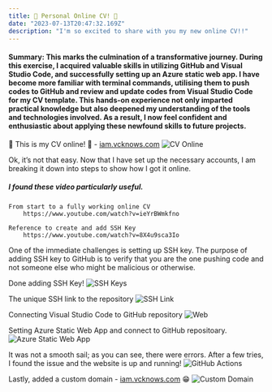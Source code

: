 ```yaml
---
title: 🎉 Personal Online CV! 🎉
date: "2023-07-13T20:47:32.169Z"
description: "I'm so excited to share with you my new online CV!!"
---
```


#### Summary: This marks the culmination of a transformative journey. During this exercise, I acquired valuable skills in utilizing GitHub and Visual Studio Code, and successfully setting up an Azure static web app. I have become more familiar with terminal commands, utilising them to push codes to GitHub and review and update codes from Visual Studio Code for my CV template. This hands-on experience not only imparted practical knowledge but also deepened my understanding of the tools and technologies involved. As a result, I now feel confident and enthusiastic about applying these newfound skills to future projects.


🎉 This is my CV online! 🎉 - [iam.vcknows.com](https://iam.vcknows.com)
![CV Online](./CV_Online.jpeg)

Ok, it’s not that easy. Now that I have set up the necessary accounts, I am breaking it down into steps to show how I got it online.

##### I found these video particularly useful.
    From start to a fully working online CV
        https://www.youtube.com/watch?v=ieYrBWmkfno
    
    Reference to create and add SSH Key
        https://www.youtube.com/watch?v=8X4u9sca3Io

One of the immediate challenges is setting up SSH key. The purpose of adding SSH key to GitHub is to verify that you are the one pushing code and not someone else who might be malicious or otherwise.

Done adding SSH Key!
![SSH Keys](./GitHub_SSHkeys.png)

The unique SSH link to the repository
![SSH Link](./SSH_Link.png)

Connecting Visual Studio Code to GitHub repository
![Web](./Web.png)

Setting Azure Static Web App and connect to GitHub repositoary.
![Azure Static Web App](./Static_Web_App.png)

It was not a smooth sail; as you can see, there were errors. After a few tries, I found the issue and the website is up and running!
![GitHub Actions](./GitHub_Actions.png)

Lastly, added a custom domain - [iam.vcknows.com](https://iam.vcknows.com) 😁
![Custom Domain](./Custom_Domain.png)
